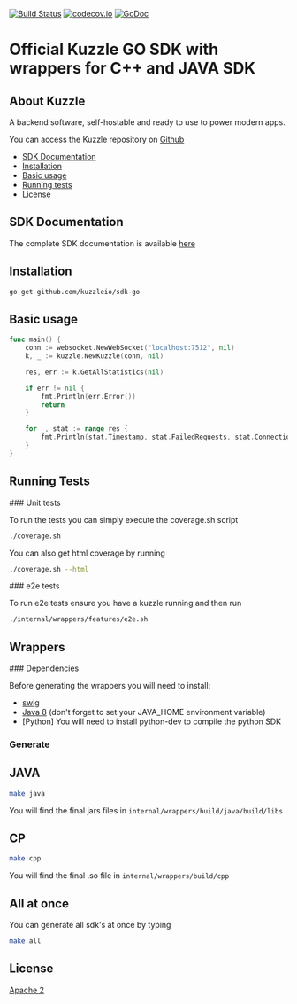 [![Build Status](https://travis-ci.org/kuzzleio/sdk-go.svg?branch=master)](https://travis-ci.org/kuzzleio/sdk-go) [![codecov.io](http://codecov.io/github/kuzzleio/sdk-php/coverage.svg?branch=master)](http://codecov.io/github/kuzzleio/sdk-go?branch=master) [![GoDoc](https://godoc.org/github.com/kuzzleio/sdk-go?status.svg)](https://godoc.org/github.com/kuzzleio/sdk-go)

Official Kuzzle GO SDK with wrappers for C++ and JAVA SDK
======

## About Kuzzle

A backend software, self-hostable and ready to use to power modern apps.

You can access the Kuzzle repository on [Github](https://github.com/kuzzleio/kuzzle)

* [SDK Documentation](https://godoc.org/github.com/kuzzleio/sdk-go)
* [Installation](#installation)
* [Basic usage](#basic-usage)
* [Running tests](#tests)
* [License](#license)

## SDK Documentation

The complete SDK documentation is available [here](http://docs.kuzzle.io/sdk-reference/)

## Installation

````sh
go get github.com/kuzzleio/sdk-go
````

## Basic usage

````go
func main() {
    conn := websocket.NewWebSocket("localhost:7512", nil)
    k, _ := kuzzle.NewKuzzle(conn, nil)

    res, err := k.GetAllStatistics(nil)

    if err != nil {
        fmt.Println(err.Error())
        return
    }

    for _, stat := range res {
        fmt.Println(stat.Timestamp, stat.FailedRequests, stat.Connections, stat.CompletedRequests, stat.OngoingRequests)
    }
}


````

## <a name="tests"></a> Running Tests

### Unit tests

To run the tests you can simply execute the coverage.sh script
```sh
./coverage.sh
```

You can also get html coverage by running
```sh
./coverage.sh --html
```
### e2e tests

To run e2e tests ensure you have a kuzzle running and then run
```sh
./internal/wrappers/features/e2e.sh
```

## Wrappers

### Dependencies

Before generating the wrappers you will need to install:

- [swig](www.swig.org)
- [Java 8](http://www.oracle.com/technetwork/java/javase/downloads/jdk8-downloads-2133151.html) (don't forget to set your JAVA_HOME environment variable)
- [Python] You will need to install python-dev to compile the python SDK

### Generate

## JAVA

```sh
make java
```

You will find the final jars files in `internal/wrappers/build/java/build/libs`

## CP

```sh
make cpp
```
You will find the final .so file in `internal/wrappers/build/cpp`

## All at once

You can generate all sdk's at once by typing

```sh
make all
```

## License

[Apache 2](LICENSE.md)
